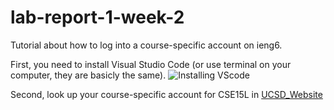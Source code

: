 # lab-report-1-week-2

Tutorial about how to log into a course-specific account on ieng6.

First, you need to install Visual Studio Code (or use terminal on your computer, they are basicly the same).
![Installing VScode](https://github.com/molan0426/cse15l-lab-reports/blob/main/screenshot%20week2/Installing%20VScode.png)

Second, look up your course-specific account for CSE15L in [UCSD_Website](https://sdacs.ucsd.edu/~icc/index.php)
